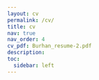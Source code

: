 ```yaml
---
layout: cv
permalink: /cv/
title: cv
nav: true
nav_order: 4
cv_pdf: Burhan_resume-2.pdf
description: 
toc:
  sidebar: left
---
```

